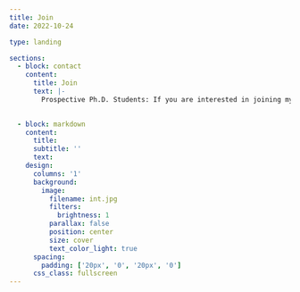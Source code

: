 ```yaml
---
title: Join
date: 2022-10-24

type: landing

sections:
  - block: contact
    content:
      title: Join
      text: |-
        Prospective Ph.D. Students: If you are interested in joining my lab as a Ph.D. student in fall 2024, please mention my name in your application to Rice CS, and email me your CV, transcripts, and any other documents that can help describe your background. More information in this [link](https://csweb.rice.edu/academics/graduate-programs/admission/graduate-program-application). Due to the high volume of emails, I may not be able to respond to everyone. However, I will carefully read every application once you submit to the Rice system. <br><br>Projects for Undergraduate and Master Students: Research projects for Undergraduate and Master students are available. If you are a Rice student and interested in working in my lab, please send me an email with your CV and transcripts. The minimum training time is 6 months.
      

  - block: markdown
    content:
      title:
      subtitle: ''
      text:
    design:
      columns: '1'
      background:
        image: 
          filename: int.jpg
          filters:
            brightness: 1
          parallax: false
          position: center
          size: cover
          text_color_light: true
      spacing:
        padding: ['20px', '0', '20px', '0']
      css_class: fullscreen
---
```

